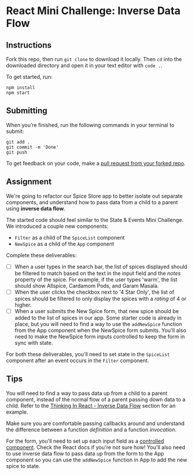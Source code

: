 # React Mini Challenge: Inverse Data Flow

## Instructions

Fork this repo, then run `git clone` to download it locally. Then `cd` into the downloaded directory and open it in your text editor with `code .`.

To get started, run:

```
npm install
npm start
```

## Submitting

When you’re finished, run the following commands in your terminal to submit:

```
git add .
git commit -m 'Done'
git push
```

To get feedback on your code, make a [pull request from your forked repo](https://docs.github.com/en/github/collaborating-with-issues-and-pull-requests/creating-a-pull-request-from-a-fork).

## Assignment

We're going to refactor our Spice Store app to better isolate out separate components, and understand how to pass data from a child to a parent using **inverse data flow**.

The started code should feel similar to the State & Events Mini Challenge. We introduced a couple new components:
- `Filter` as a child of the `SpiceList` component
- `NewSpice` as a child of the `App` component

Complete these deliverables:

- [ ] When a user types in the search bar, the list of spices displayed should be filtered to match based on the text in the input field and the *notes* property of the spice. For example, if the user types 'warm', the list should show Allspice, Cardamom Pods, and Garam Masala.
- [ ] When the user clicks the checkbox next to '4 Star Only', the list of spices should be filtered to only display the spices with a *rating* of 4 or higher.
- [ ] When a user submits the New Spice form, that new spice should be added to the list of spices in our app. Some starter code is already in place, but you will need to find a way to use the `addNewSpice` function from the App component when the NewSpice form submits. You'll also need to make the NewSpice form inputs controlled to keep the form in sync with state.

For both these deliverables, you'll need to set state in the `SpiceList` component after an event occurs in the `Filter` component.

## Tips
You will need to find a way to pass data up from a child to a parent component, instead of the normal flow of a parent passing down data to a child. Refer to the [Thinking In React - Inverse Data Flow](https://reactjs.org/docs/thinking-in-react.html#step-5-add-inverse-data-flow) section for an example.

Make sure you are comfortable passing callbacks around and understand the difference between a function *definition* and a function *invocation*.

For the form, you'll need to set up each input field as a [controlled component](https://reactjs.org/docs/forms.html#controlled-components). Check the React docs if you're not sure how! You'll also need to use inverse data flow to pass data up from the form to the App component so you can use the `addNewSpice` function in App to add the new spice to state.
